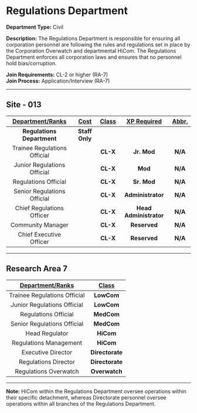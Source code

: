 # Regulations Department

**Department Type:** Civil

**Description:** The Regulations Department is responsible for ensuring all corporation personnel are following the rules and regulations set in place by the Corporation Overwatch and departmental HiCom. The Regulations Department enforces all corporation laws and ensures that no personnel hold bias/corruption.

**Join Requirements:** CL-2 or higher (RA-7)  
**Join Process:** Application/Interview (RA-7)

---

## Site - 013

| **<ins>Department/Ranks</ins>** | **<ins>Cost</ins>** | **<ins>Class</ins>** | **<ins>XP Required</ins>** | **<ins>Abbr.</ins>** |
|:---:|:---:|:---:|:---:|:---:|
| **Regulations Department** | **Staff Only** |  |  |  |
| Trainee Regulations Official |  | **CL-X** | **Jr. Mod** | **N/A** |
| Junior Regulations Official |  | **CL-X** | **Mod** | **N/A** |
| Regulations Official |  | **CL-X** | **Sr. Mod** | **N/A** |
| Senior Regulations Official |  | **CL-X** | **Administrator** | **N/A** |
| Chief Regulations Officer |  | **CL-X** | **Head Administrator** | **N/A** |
| Community Manager |  | **CL-X** | **Reserved** | **N/A** |
| Chief Executive Officer |  | **CL-X** | **Reserved** | **N/A** |

---

## Research Area 7
| **<ins>Department/Ranks</ins>** | **<ins>Class</ins>** |
|:---:|:---:|
| Trainee Regulations Official | **LowCom** |
| Junior Regulations Official | **LowCom** |
| Regulations Official | **MedCom** |
| Senior Regulations Official | **MedCom** |
| Head Regulator | **HiCom** |
| Regulations Management | **HiCom** |
| Executive Director| **Directorate** |
| Regulations Director | **Directorate** |
| Regulations Overwatch | **Overwatch** |

---

**Note:** HiCom within the Regulations Department oversee operations within their specific detachment, whereas Directorate personnel oversee operations within all branches of the Regulations Department.
